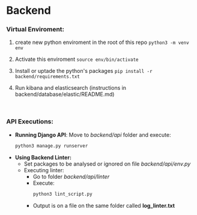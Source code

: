 # Backend
### Virtual Enviroment:
1. create new python enviroment in the root of this repo
```python3 -m venv env```

2. Activate this enviroment
```source env/bin/activate```

3. Install or uptade the python's packages
```pip install -r backend/requirements.txt```

4. Run kibana and elasticsearch (instructions in backend/database/elastic/README.md)

<br>

### API Executions:
* **Running Django API**:
    Move to _backend/api_ folder and execute:
    ```sh
    python3 manage.py runserver
    ```
* **Using Backend Linter:**
    * Set packages to be analysed or ignored on file _backend/api/env.py_
    * Executing linter:
        * Go to folder _backend/api/linter_
        * Execute:
            ```sh
            python3 lint_script.py
            ```
        * Output is on a file on the same folder called **log_linter.txt**
